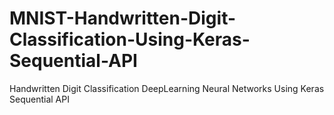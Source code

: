 # MNIST-Handwritten-Digit-Classification-Using-Keras-Sequential-API
Handwritten Digit Classification DeepLearning Neural Networks Using Keras Sequential API
